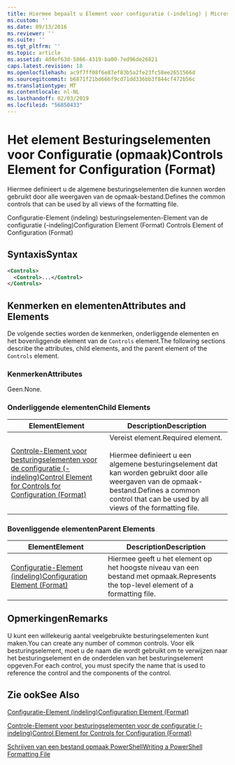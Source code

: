 ```yaml
---
title: Hiermee bepaalt u Element voor configuratie (-indeling) | Microsoft Docs
ms.custom: ''
ms.date: 09/13/2016
ms.reviewer: ''
ms.suite: ''
ms.tgt_pltfrm: ''
ms.topic: article
ms.assetid: 4d4ef63d-5866-4319-ba00-7ed96de26821
caps.latest.revision: 18
ms.openlocfilehash: ac9f7ff08f6e87ef83b5a2fe23fc58ee2651566d
ms.sourcegitcommit: b6871f21bd666f9cd71dd336bb3f844cf472b56c
ms.translationtype: MT
ms.contentlocale: nl-NL
ms.lasthandoff: 02/03/2019
ms.locfileid: "56850433"
---
```

# <a name="controls-element-for-configuration-format"></a><span data-ttu-id="2d76b-102">Het element Besturingselementen voor Configuratie (opmaak)</span><span class="sxs-lookup"><span data-stu-id="2d76b-102">Controls Element for Configuration (Format)</span></span>

<span data-ttu-id="2d76b-103">Hiermee definieert u de algemene besturingselementen die kunnen worden gebruikt door alle weergaven van de opmaak-bestand.</span><span class="sxs-lookup"><span data-stu-id="2d76b-103">Defines the common controls that can be used by all views of the formatting file.</span></span>

<span data-ttu-id="2d76b-104">Configuratie-Element (indeling) besturingselementen-Element van de configuratie (-indeling)</span><span class="sxs-lookup"><span data-stu-id="2d76b-104">Configuration Element (Format) Controls Element of Configuration (Format)</span></span>

## <a name="syntax"></a><span data-ttu-id="2d76b-105">Syntaxis</span><span class="sxs-lookup"><span data-stu-id="2d76b-105">Syntax</span></span>

```xml
<Controls>
  <Control>...</Control>
</Controls>
```

## <a name="attributes-and-elements"></a><span data-ttu-id="2d76b-106">Kenmerken en elementen</span><span class="sxs-lookup"><span data-stu-id="2d76b-106">Attributes and Elements</span></span>

<span data-ttu-id="2d76b-107">De volgende secties worden de kenmerken, onderliggende elementen en het bovenliggende element van de `Controls` element.</span><span class="sxs-lookup"><span data-stu-id="2d76b-107">The following sections describe the attributes, child elements, and the parent element of the `Controls` element.</span></span>

### <a name="attributes"></a><span data-ttu-id="2d76b-108">Kenmerken</span><span class="sxs-lookup"><span data-stu-id="2d76b-108">Attributes</span></span>

<span data-ttu-id="2d76b-109">Geen.</span><span class="sxs-lookup"><span data-stu-id="2d76b-109">None.</span></span>

### <a name="child-elements"></a><span data-ttu-id="2d76b-110">Onderliggende elementen</span><span class="sxs-lookup"><span data-stu-id="2d76b-110">Child Elements</span></span>

|<span data-ttu-id="2d76b-111">Element</span><span class="sxs-lookup"><span data-stu-id="2d76b-111">Element</span></span>|<span data-ttu-id="2d76b-112">Description</span><span class="sxs-lookup"><span data-stu-id="2d76b-112">Description</span></span>|
|-------------|-----------------|
|[<span data-ttu-id="2d76b-113">Controle-Element voor besturingselementen voor de configuratie (-indeling)</span><span class="sxs-lookup"><span data-stu-id="2d76b-113">Control Element for Controls for Configuration (Format)</span></span>](./control-element-for-controls-for-configuration-format.md)|<span data-ttu-id="2d76b-114">Vereist element.</span><span class="sxs-lookup"><span data-stu-id="2d76b-114">Required element.</span></span><br /><br /> <span data-ttu-id="2d76b-115">Hiermee definieert u een algemene besturingselement dat kan worden gebruikt door alle weergaven van de opmaak-bestand.</span><span class="sxs-lookup"><span data-stu-id="2d76b-115">Defines a common control that can be used by all views of the formatting file.</span></span>|

### <a name="parent-elements"></a><span data-ttu-id="2d76b-116">Bovenliggende elementen</span><span class="sxs-lookup"><span data-stu-id="2d76b-116">Parent Elements</span></span>

|<span data-ttu-id="2d76b-117">Element</span><span class="sxs-lookup"><span data-stu-id="2d76b-117">Element</span></span>|<span data-ttu-id="2d76b-118">Description</span><span class="sxs-lookup"><span data-stu-id="2d76b-118">Description</span></span>|
|-------------|-----------------|
|[<span data-ttu-id="2d76b-119">Configuratie-Element (indeling)</span><span class="sxs-lookup"><span data-stu-id="2d76b-119">Configuration Element (Format)</span></span>](./configuration-element-format.md)|<span data-ttu-id="2d76b-120">Hiermee geeft u het element op het hoogste niveau van een bestand met opmaak.</span><span class="sxs-lookup"><span data-stu-id="2d76b-120">Represents the top-level element of a formatting file.</span></span>|

## <a name="remarks"></a><span data-ttu-id="2d76b-121">Opmerkingen</span><span class="sxs-lookup"><span data-stu-id="2d76b-121">Remarks</span></span>

<span data-ttu-id="2d76b-122">U kunt een willekeurig aantal veelgebruikte besturingselementen kunt maken.</span><span class="sxs-lookup"><span data-stu-id="2d76b-122">You can create any number of common controls.</span></span> <span data-ttu-id="2d76b-123">Voor elk besturingselement, moet u de naam die wordt gebruikt om te verwijzen naar het besturingselement en de onderdelen van het besturingselement opgeven.</span><span class="sxs-lookup"><span data-stu-id="2d76b-123">For each control, you must specify the name that is used to reference the control and the components of the control.</span></span>

## <a name="see-also"></a><span data-ttu-id="2d76b-124">Zie ook</span><span class="sxs-lookup"><span data-stu-id="2d76b-124">See Also</span></span>

[<span data-ttu-id="2d76b-125">Configuratie-Element (indeling)</span><span class="sxs-lookup"><span data-stu-id="2d76b-125">Configuration Element (Format)</span></span>](./configuration-element-format.md)

[<span data-ttu-id="2d76b-126">Controle-Element voor besturingselementen voor de configuratie (-indeling)</span><span class="sxs-lookup"><span data-stu-id="2d76b-126">Control Element for Controls for Configuration (Format)</span></span>](./control-element-for-controls-for-configuration-format.md)

[<span data-ttu-id="2d76b-127">Schrijven van een bestand opmaak PowerShell</span><span class="sxs-lookup"><span data-stu-id="2d76b-127">Writing a PowerShell Formatting File</span></span>](./writing-a-powershell-formatting-file.md)
